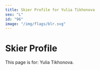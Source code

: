 ```yaml
---
title: Skier Profile for Yulia Tikhonova
sex: "L"
id: "96"
image: "/img/flags/blr.svg" 
---
```


# Skier Profile

This page is for: Yulia Tikhonova.
    